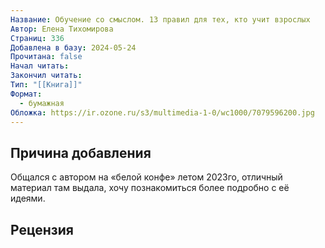```yaml
---
Название: Обучение со смыслом. 13 правил для тех, кто учит взрослых
Автор: Елена Тихомирова
Страниц: 336
Добавлена в базу: 2024-05-24
Прочитана: false
Начал читать: 
Закончил читать: 
Тип: "[[Книга]]"
Формат:
  - бумажная
Обложка: https://ir.ozone.ru/s3/multimedia-1-0/wc1000/7079596200.jpg
---
```

## Причина добавления

Общался с автором на «белой конфе» летом 2023го, отличный материал там выдала, хочу познакомиться более подробно с её идеями.

## Рецензия